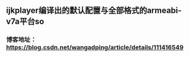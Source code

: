 ## ijkplayer编译出的默认配置与全部格式的armeabi-v7a平台so

### 博客地址：https://blog.csdn.net/wangadping/article/details/111416549